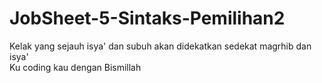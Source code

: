 # JobSheet-5-Sintaks-Pemilihan2

Kelak yang sejauh isya' dan subuh akan didekatkan sedekat magrhib dan isya'  
Ku coding kau dengan Bismillah
